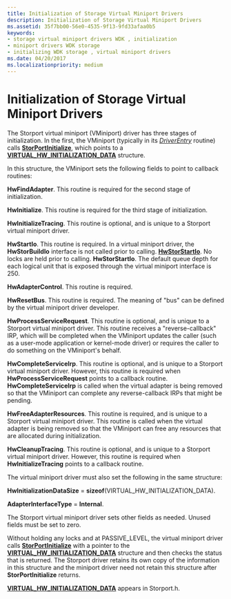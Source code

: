 ```yaml
---
title: Initialization of Storage Virtual Miniport Drivers
description: Initialization of Storage Virtual Miniport Drivers
ms.assetid: 35f7bb00-56e0-4535-9f13-9fd33afaa0b5
keywords:
- storage virtual miniport drivers WDK , initialization
- miniport drivers WDK storage
- initializing WDK storage , virtual miniport drivers
ms.date: 04/20/2017
ms.localizationpriority: medium
---
```


# Initialization of Storage Virtual Miniport Drivers


The Storport virtual miniport (VMiniport) driver has three stages of initialization. In the first, the VMiniport (typically in its [*DriverEntry*](/windows-hardware/drivers/ddi/wdm/nc-wdm-driver_initialize) routine) calls [**StorPortInitialize**](/windows-hardware/drivers/ddi/storport/nf-storport-storportinitialize), which points to a [**VIRTUAL\_HW\_INITIALIZATION\_DATA**](/windows-hardware/drivers/ddi/storport/ns-storport-_virtual_hw_initialization_data) structure.

In this structure, the VMiniport sets the following fields to point to callback routines:

**HwFindAdapter**. This routine is required for the second stage of initialization.

**HwInitialize**. This routine is required for the third stage of initialization.

**HwInitializeTracing**. This routine is optional, and is unique to a Storport virtual miniport driver.

**HwStartIo**. This routine is required. In a virtual miniport driver, the **HwStorBuildIo** interface is not called prior to calling. [**HwStorStartIo**](/windows-hardware/drivers/ddi/storport/nc-storport-hw_startio). No locks are held prior to calling. **HwStorStartIo**. The default queue depth for each logical unit that is exposed through the virtual miniport interface is 250.

**HwAdapterControl**. This routine is required.

**HwResetBus**. This routine is required. The meaning of "bus" can be defined by the virtual miniport driver developer.

**HwProcessServiceRequest**. This routine is optional, and is unique to a Storport virtual miniport driver. This routine receives a "reverse-callback" IRP, which will be completed when the VMiniport updates the caller (such as a user-mode application or kernel-mode driver) or requires the caller to do something on the VMiniport's behalf.

**HwCompleteServiceIrp**. This routine is optional, and is unique to a Storport virtual miniport driver. However, this routine is required when **HwProcessServiceRequest** points to a callback routine. **HwCompleteServiceIrp** is called when the virtual adapter is being removed so that the VMiniport can complete any reverse-callback IRPs that might be pending.

**HwFreeAdapterResources**. This routine is required, and is unique to a Storport virtual miniport driver. This routine is called when the virtual adapter is being removed so that the VMiniport can free any resources that are allocated during initialization.

**HwCleanupTracing**. This routine is optional, and is unique to a Storport virtual miniport driver. However, this routine is required when **HwInitializeTracing** points to a callback routine.

The virtual miniport driver must also set the following in the same structure:

**HwInitializationDataSize** = **sizeof**(VIRTUAL\_HW\_INITIALIZATION\_DATA).

**AdapterInterfaceType** = **Internal**.

The Storport virtual miniport driver sets other fields as needed. Unused fields must be set to zero.

Without holding any locks and at PASSIVE\_LEVEL, the virtual miniport driver calls [**StorPortInitialize**](/windows-hardware/drivers/ddi/storport/nf-storport-storportinitialize) with a pointer to the [**VIRTUAL\_HW\_INITIALIZATION\_DATA**](/windows-hardware/drivers/ddi/storport/ns-storport-_virtual_hw_initialization_data) structure and then checks the status that is returned. The Storport driver retains its own copy of the information in this structure and the miniport driver need not retain this structure after **StorPortInitialize** returns.

[**VIRTUAL\_HW\_INITIALIZATION\_DATA**](/windows-hardware/drivers/ddi/storport/ns-storport-_virtual_hw_initialization_data) appears in Storport.h.

 

